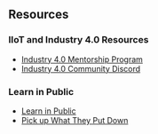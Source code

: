 ## Resources

### IIoT and Industry 4.0 Resources
- [Industry 4.0 Mentorship Program](https://www.iiot.university/mentorship-program)
- [Industry 4.0 Community Discord](https://www.iiot.university/discord)

### Learn in Public
- [Learn in Public](https://www.swyx.io/learn-in-public/)
- [Pick up What They Put Down](https://www.swyx.io/puwtpd/)
